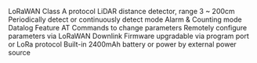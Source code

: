 LoRaWAN Class A protocol
LiDAR distance detector, range 3 ~ 200cm
Periodically detect or continuously detect mode
Alarm & Counting mode
Datalog Feature
AT Commands to change parameters
Remotely configure parameters via LoRaWAN Downlink
Firmware upgradable via program port or LoRa protocol
Built-in 2400mAh battery or power by external power source
